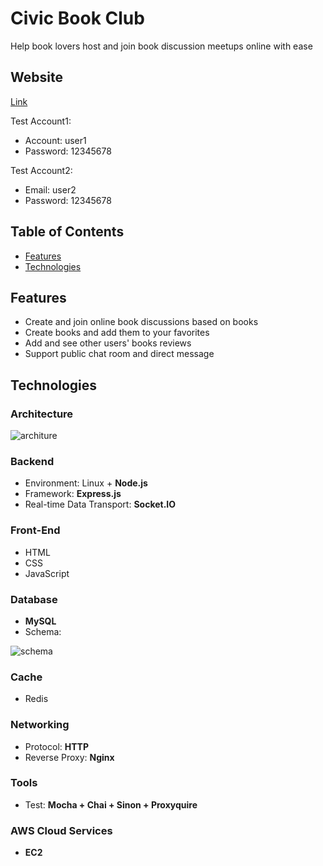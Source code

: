 # Civic Book Club
Help book lovers host and join book discussion meetups online with ease

## Website 
[Link](http://34.202.109.95/login.html)

Test Account1:
* Account: user1
* Password: 12345678

Test Account2:
* Email: user2
* Password: 12345678

## Table of Contents
* [Features](#Features)
* [Technologies](#Technologies)

## Features
* Create and join online book discussions based on books
* Create books and add them to your favorites
* Add and see other users' books reviews
* Support public chat room and direct message


## Technologies
### Architecture
![architure](https://i.imgur.com/s0zZ6cS.png)

### Backend
* Environment: Linux + **Node.js**
* Framework: **Express.js**
* Real-time Data Transport: **Socket.IO**

### Front-End 
* HTML
* CSS
* JavaScript

### Database
* **MySQL**
* Schema: 

![schema](https://i.imgur.com/D5q5kMI.png)


### Cache
* Redis

### Networking
* Protocol: **HTTP**
* Reverse Proxy: **Nginx**

### Tools
* Test: **Mocha + Chai + Sinon + Proxyquire**

### AWS Cloud Services
* **EC2**

